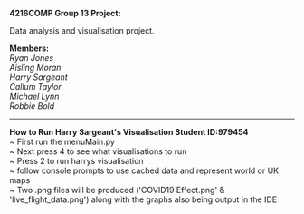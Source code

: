 **4216COMP Group 13 Project:**

Data analysis and visualisation project.

**Members:**\
*Ryan Jones*\
*Aisling Moran*\
*Harry Sargeant*\
*Callum Taylor*\
*Michael Lynn*\
*Robbie Bold*

-----------------------------------------------------------------
**How to Run Harry Sargeant's Visualisation Student ID:979454**\
~ First run the menuMain.py\
~ Next press 4 to see what visualisations to run\
~ Press 2 to run harrys visualisation\
~ follow console prompts to use cached data and represent world or UK maps\
~ Two .png files will be produced ('COVID19 Effect.png' & 'live_flight_data.png') along with the graphs also being output in the IDE
